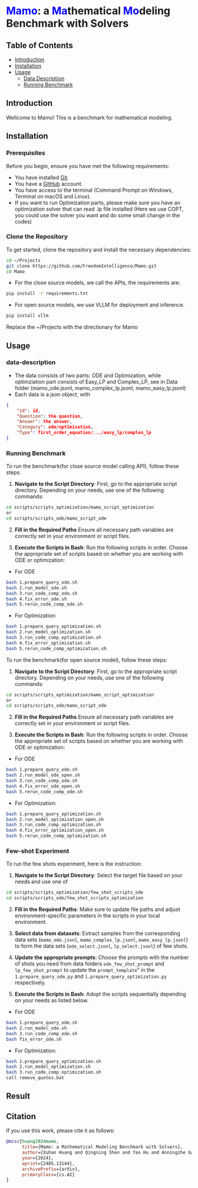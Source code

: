 # <span style="color:blue"><b>Mamo</b></span>: a <span style="color:blue"><b>Ma</b></span>thematical <span style="color:blue"><b>Mo</b></span>deling Benchmark with Solvers

<!-- <p align="center">
  <a 📃 href="https://arxiv.org/abs/2405.13144">Our Paper</a>
</p> -->


## Table of Contents
- [Introduction](#introduction)
- [Installation](#installation)
- [Usage](#usage)
  - [Data Description](#data-description)
  - [Running Benchmark](#running-benchmark)
<!-- - [Results](#results)
- [Citation](#citation) -->

## Introduction
Wellcome to Mamo! This is a benchmark for mathematical modeling. 



## Installation

### Prerequisites

Before you begin, ensure you have met the following requirements:

- You have installed [Git](https://git-scm.com/).
- You have a [GitHub](https://github.com/) account.
- You have access to the terminal (Command Prompt on Windows, Terminal on macOS and Linux).
- If you want to run Optimization parts, please make sure you have an optimization solver that can read .lp file installed (Here we use COPT, you could use the solver you want and do some small change in the codes)

### Clone the Repository
To get started, clone the repository and install the necessary dependencies:
```bash
cd ~/Projects
git clone https://github.com/FreedomIntelligence/Mamo.git
cd Mamo
```

- For the close source models, we call the APIs, the requirements are:
```bash
pip install -r requirements.txt
```

- For open source models, we use VLLM for deployment and inference.
```bash
pip install vllm
```

Replace the ~/Projects with the directionary for Mamo


## Usage
  ### data-description
  - The data consists of two parts: ODE and Optimization, while optimziation part consists of Easy_LP and Complex_LP, see in Data folder (mamo_ode.jsonl, mamo_complex_lp.jsonl, mamo_easy_lp.jsonl)
  - Each data is a json object, with 
  ```json
  {
      "id": id, 
      "Question": the question, 
      "Answer": the answer, 
      "Category": ode/optimization, 
      "Type": first_order_equation/.../easy_lp/complex_lp
  }
  ```
  ### Running Benchmark

  To run the benchmark(for close source model calling API), follow these steps:

  1. **Navigate to the Script Directory**:
  First, go to the appropriate script directory. Depending on your needs, use one of the following commands:
  ```bash
  cd scripts/scripts_optimization/mamo_script_optimization
  or 
  cd scripts/scripts_ode/mamo_script_ode
  ```

  2. **Fill in the Required Paths**
    Ensure all necessary path variables are correctly set in your environment or script files.

  3. **Execute the Scripts in Bash**:
  Run the following scripts in order. Choose the appropriate set of scripts based on whether you are working with ODE or optimization:

  - For ODE
  ```bash
  bash 1.prepare_query_ode.sh
  bash 2.run_model_ode.sh
  bash 3.run_code_comp_ode.sh
  bash 4.fix_error_ode.sh
  bash 5.rerun_code_comp_ode.sh
  ```

  - For Optimization:
  ```bash
  bash 1.prepare_query_optimization.sh
  bash 2.run_model_optimization.sh
  bash 3.run_code_comp_optimization.sh
  bash 4.fix_error_optimization.sh
  bash 5.rerun_code_comp_optimization.sh
  ```

  To run the benchmark(for open source model), follow these steps:

  1. **Navigate to the Script Directory**:
  First, go to the appropriate script directory. Depending on your needs, use one of the following commands:
  ```bash
  cd scripts/scripts_optimization/mamo_script_optimization
  or 
  cd scripts/scripts_ode/mamo_script_ode
  ```

  2. **Fill in the Required Paths**
    Ensure all necessary path variables are correctly set in your environment or script files.

  3. **Execute the Scripts in Bash**:
  Run the following scripts in order. Choose the appropriate set of scripts based on whether you are working with ODE or optimization:

  - For ODE
  ```bash
  bash 1.prepare_query_ode.sh
  bash 2.run_model_ode_open.sh
  bash 3.run_code_comp_ode.sh
  bash 4.fix_error_ode_open.sh
  bash 5.rerun_code_comp_ode.sh
  ```

  - For Optimization:
  ```bash
  bash 1.prepare_query_optimization.sh
  bash 2.run_model_optimization_open.sh
  bash 3.run_code_comp_optimization.sh
  bash 4.fix_error_optimization_open.sh
  bash 5.rerun_code_comp_optimization.sh
  ```

  ### Few-shot Experiment

  To run the few shots experiment, here is the instruction:

  1. **Navigate to the Script Directory**:
  Select the target file based on your needs and use one of
  ```bash
  cd scripts/scripts_optimization/few_shot_scripts_ode
  cd scripts/scripts_ode/few_shot_scripts_optimization
  ```
  2. **Fill in the Required Paths**:
  Make sure to update file paths and adjust environment-specific parameters in the scripts in your local environment.

  3. **Select data from datasets**:
  Extract samples from the corresponding data sets (`mamo_ode.jsonl`, `mamo_complex_lp.jsonl`, `mamo_easy_lp.jsonl`) to form the data sets (`ode_select.jsonl`, `lp_select.jsonl`) of few shots.

  4. **Update the appropriate prompts**:
  Choose the prompts with the number of shots you need from data folders `ode_few_shot_prompt` and `lp_few_shot_prompt` to update the `prompt_template`" in the `1.prepare_query_ode.py` and `1.prepare_query_optimization.py` respectively.

  5. **Execute the Scripts in Bash**:
  Adopt the scripts sequentially depending on your needs as listed below.
  - For ODE
  ```bash
  bash 1.prepare_query_ode.sh
  bash 2.run_model_ode.sh
  bash 3.run_code_comp_ode.sh
  bash fix_error_ode.sh
  ```

  - For Optimization:
  ```bash
  bash 1.prepare_query_optimization.sh
  bash 2.run_model_optimization.sh
  bash 3.run_code_comp_optimization.sh
  call remove_quotes.bat
  ```



## Result


 ## Citation

If you use this work, please cite it as follows:

```bibtex
@misc{huang2024mamo,
      title={Mamo: a Mathematical Modeling Benchmark with Solvers}, 
      author={Xuhan Huang and Qingning Shen and Yan Hu and Anningzhe Gao and Benyou Wang},
      year={2024},
      eprint={2405.13144},
      archivePrefix={arXiv},
      primaryClass={cs.AI}
}
```
